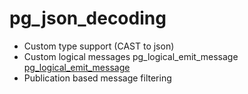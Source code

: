 # pg_json_decoding

- Custom type support (CAST to json)
- Custom logical messages pg_logical_emit_message [pg_logical_emit_message](https://www.postgresql.org/docs/12/functions-admin.html#PG-LOGICAL-EMIT-MESSAGE-TEXT)
- Publication based message filtering
